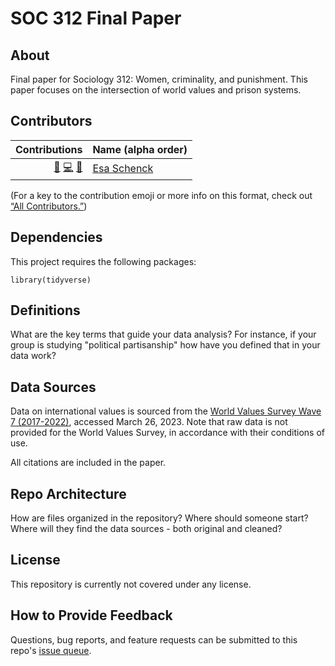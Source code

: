 # SOC 312 Final Paper

## About

Final paper for Sociology 312: Women, criminality, and punishment. This paper focuses on the intersection of world values and prison systems.

## Contributors

<!-- ALL-CONTRIBUTORS-LIST:START -->
| Contributions | Name (alpha order) |
| ----: | :---- |
| [🔢](# "Content") [💻](# "Code") [🤔](# "Ideas and Planning") | [Esa Schenck](https://github.com/esaschenck) |

<!-- ALL-CONTRIBUTORS-LIST:END -->

(For a key to the contribution emoji or more info on this format, check out [“All Contributors.”](https://allcontributors.org/docs/en/emoji-key))

## Dependencies

This project requires the following packages:

```{r}
library(tidyverse)
```


## Definitions

What are the key terms that guide your data analysis? For instance, if your group is studying "political partisanship" how have you defined that in your data work?

## Data Sources

Data on international values is sourced from the [World Values Survey Wave 7 (2017-2022)](https://www.worldvaluessurvey.org/WVSDocumentationWV7.jsp), accessed March 26, 2023. Note that raw data is not provided for the World Values Survey, in accordance with their conditions of use.

All citations are included in the paper.


## Repo Architecture

How are files organized in the repository? Where should someone start? Where will they find the data sources - both original and cleaned?


## License

This repository is currently not covered under any license.


## How to Provide Feedback

Questions, bug reports, and feature requests can be submitted to this repo's [issue queue](https://github.com/esaschenck/soc-criminality-paper/issues).

